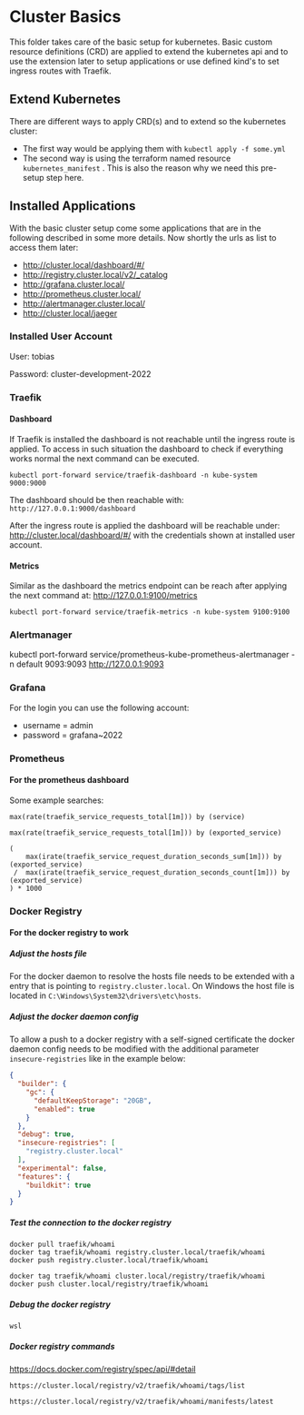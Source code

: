 # Cluster Basics

This folder takes care of the basic setup for kubernetes. Basic custom resource definitions (CRD) are applied to extend
the kubernetes api and to use the extension later to setup applications or use defined kind's to set ingress routes with
Traefik.

## Extend Kubernetes

There are different ways to apply CRD(s) and to extend so the kubernetes cluster:

- The first way would be applying them with ``kubectl apply -f some.yml``
- The second way is using the terraform named resource ``kubernetes_manifest``
  . This is also the reason why we need this pre-setup step here.

## Installed Applications

With the basic cluster setup come some applications that are in the following described in some more details. Now
shortly the urls as list to access them later:

- http://cluster.local/dashboard/#/
- http://registry.cluster.local/v2/_catalog
- http://grafana.cluster.local/
- http://prometheus.cluster.local/
- http://alertmanager.cluster.local/
- http://cluster.local/jaeger

### Installed User Account

User:     tobias

Password: cluster-development-2022

### Traefik

#### Dashboard

If Traefik is installed the dashboard is not reachable until the ingress route is applied. To access in such situation
the dashboard to check if everything works normal the next command can be executed.

```
kubectl port-forward service/traefik-dashboard -n kube-system 9000:9000
```

The dashboard should be then reachable with: ``http://127.0.0.1:9000/dashboard``

After the ingress route is applied the dashboard will be reachable under:
http://cluster.local/dashboard/#/ with the credentials shown at installed user account.

#### Metrics

Similar as the dashboard the metrics endpoint can be reach after applying the next command
at: http://127.0.0.1:9100/metrics

````
kubectl port-forward service/traefik-metrics -n kube-system 9100:9100
````

### Alertmanager

kubectl port-forward service/prometheus-kube-prometheus-alertmanager -n default 9093:9093
http://127.0.0.1:9093

### Grafana

For the login you can use the following account:

- username = admin
- password = grafana~2022

### Prometheus

#### For the prometheus dashboard

Some example searches:

````
max(rate(traefik_service_requests_total[1m])) by (service)
````

````
max(rate(traefik_service_requests_total[1m])) by (exported_service)
````

````
(
    max(irate(traefik_service_request_duration_seconds_sum[1m])) by (exported_service)
 /  max(irate(traefik_service_request_duration_seconds_count[1m])) by (exported_service)
) * 1000
````

### Docker Registry

#### For the docker registry to work

##### Adjust the hosts file

For the docker daemon to resolve the hosts file needs to be extended with a entry that is pointing
to ``registry.cluster.local``. On Windows the host file is located in ``C:\Windows\System32\drivers\etc\hosts``.

##### Adjust the docker daemon config

To allow a push to a docker registry with a self-signed certificate the docker daemon config needs to be modified with
the additional parameter ``insecure-registries`` like in the example below:

```json
{
  "builder": {
    "gc": {
      "defaultKeepStorage": "20GB",
      "enabled": true
    }
  },
  "debug": true,
  "insecure-registries": [
    "registry.cluster.local"
  ],
  "experimental": false,
  "features": {
    "buildkit": true
  }
}
```

##### Test the connection to the docker registry

```console
docker pull traefik/whoami
docker tag traefik/whoami registry.cluster.local/traefik/whoami
docker push registry.cluster.local/traefik/whoami

docker tag traefik/whoami cluster.local/registry/traefik/whoami
docker push cluster.local/registry/traefik/whoami
```

##### Debug the docker registry

````
wsl 
````

##### Docker registry commands

https://docs.docker.com/registry/spec/api/#detail

````
https://cluster.local/registry/v2/traefik/whoami/tags/list

https://cluster.local/registry/v2/traefik/whoami/manifests/latest
````